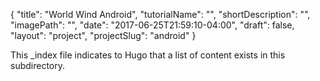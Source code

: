 {
    "title": "World Wind Android",
    "tutorialName": "",
    "shortDescription": "",
    "imagePath": "",
    "date": "2017-06-25T21:59:10-04:00",
    "draft": false,
    "layout": "project",
    "projectSlug": "android"
}

This _index file indicates to Hugo that a list of content exists in this subdirectory.